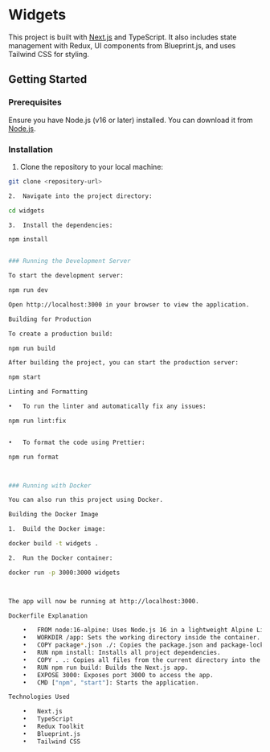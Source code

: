 # Widgets

This project is built with [Next.js](https://nextjs.org/) and TypeScript. It also includes state management with Redux, UI components from Blueprint.js, and uses Tailwind CSS for styling.

## Getting Started

### Prerequisites

Ensure you have Node.js (v16 or later) installed. You can download it from [Node.js](https://nodejs.org/).

### Installation

1. Clone the repository to your local machine:

```bash
git clone <repository-url>

2.	Navigate into the project directory:

cd widgets

3.	Install the dependencies:

npm install


### Running the Development Server

To start the development server:

npm run dev

Open http://localhost:3000 in your browser to view the application.

Building for Production

To create a production build:

npm run build

After building the project, you can start the production server:

npm start

Linting and Formatting

•	To run the linter and automatically fix any issues:

npm run lint:fix


•	To format the code using Prettier:

npm run format



### Running with Docker

You can also run this project using Docker.

Building the Docker Image

1.	Build the Docker image:

docker build -t widgets .

2.	Run the Docker container:

docker run -p 3000:3000 widgets



The app will now be running at http://localhost:3000.

Dockerfile Explanation

	•	FROM node:16-alpine: Uses Node.js 16 in a lightweight Alpine Linux environment.
	•	WORKDIR /app: Sets the working directory inside the container.
	•	COPY package*.json ./: Copies the package.json and package-lock.json files into the container.
	•	RUN npm install: Installs all project dependencies.
	•	COPY . .: Copies all files from the current directory into the container.
	•	RUN npm run build: Builds the Next.js app.
	•	EXPOSE 3000: Exposes port 3000 to access the app.
	•	CMD ["npm", "start"]: Starts the application.

Technologies Used

	•	Next.js
	•	TypeScript
	•	Redux Toolkit
	•	Blueprint.js
	•	Tailwind CSS
```
